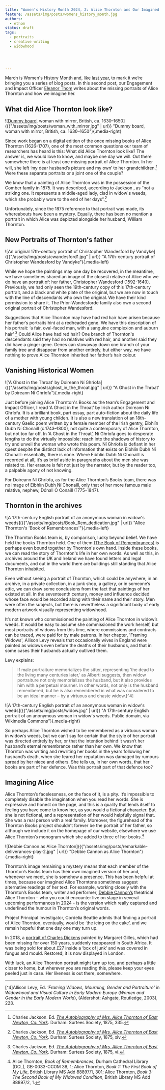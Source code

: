 ```yaml
---
title: "Women's History Month 2024, 2: Alice Thornton and Our Imagined Alice Thorntons"
feature: /assets/img/posts/womens_history_month.jpg
authors:
  - ethom
status: draft
tags:
  - portraits
  - creative writing
  - widowhood
  

  

---
```


March is Women's History Month and, like [last year](https://thornton.kdl.kcl.ac.uk/posts/blog/2023-03-08-whm-alice-thornton-pain-peril/), to mark it we’re bringing you a series of blog posts. In this second post, our Engagement and Impact Officer [Eleanor Thom](https://eleanorthom.com/) writes about the missing portraits of Alice Thornton and how we imagine her.

## What did Alice Thornton look like?

![[Dummy board](https://www.nationaltrust.org.uk/discover/history/art-collections/exploring-the-history-of-dummy-boards), woman with mirror, British, ca. 1630–1650]({{"/assets/img/posts/woman_with_mirror.jpg" | url}} "Dummy board, woman with mirror, British, ca. 1630–1650"){.media-right}

Since work began on a digital edition of the once missing books of Alice Thornton (1626-1707), one of the most common questions our team of researchers has heard is this: What did Alice Thornton look like? The answer is, we would love to know, and maybe one day we will. Out there somewhere there is at least one missing portrait of Alice Thornton. In her will, she left ‘my dear husband’s picture and my own’ to her grandchildren.[^1] Were these separate portraits or a joint one of the couple? 

We know that a painting of Alice Thornton was in the possession of the Comber family in 1875. It was described, according to Jackson , as “not a striking one. It represents a middle-aged lady, clad in widow's weeds, which she probably wore to the end of her days”.[^2]

Unfortunately, since the 1875 reference to that portrait was made, its whereabouts have been a mystery. Equally, there has been no mention a portrait in which Alice was depicted alongside her husband, William Thornton. 


## New Portraits of Thornton's father

![An original 17th-century portrait of Christopher Wandesford by Vandyke]({{"/assets/img/posts/cwandesford1.jpg" | url}} "A 17th-century portrait of Christopher Wandesford by Vandyke"){.media-left}

While we hope the paintings may one day be recovered, in the meantime, we have sometimes shared an image of the closest relative of Alice who we do have an portrait of: her father, Christopher Wandesford (1592-1640). Previously, we had only seen the 19th-century copy of this 17th-century portrait, and a black and white plate of the original, but we are now in touch with the line of descendants who own the original. We have their kind permission to share it. The Prior-Wandesforde family also own a second original portrait of Christopher Wandesford.

Suggestions that Alice Thornton may have had red hair have arisen because her father’s portraits hint at a redheaded gene. We have this description of his portrait: ‘a fair, oval-faced man, with a sanguine complexion and auburn hair’ [^3] Could Alice have had red hair? One branch of Thornton's descendants said they had no relatives with red hair, and another said they did have a ginger gene. Genes can stowaway down one branch of your family tree and disappear from another entirely, but either way, we have nothing to prove Alice Thornton inherited her father’s hair colour.



## Vanishing Historical Women

!['A Ghost in the Throat' by Doireann Ní Ghríofa]({{"/assets/img/posts/ghost_in_the_throat.jpg" | url}} "A Ghost in the Throat' by Doireann Ní Ghríofa"){.media-right}

Just before joining Alice Thornton's Books as the team’s Engagement and Impact Officer, I read ‘A Ghost in the Throat’ by Irish author Doireann Ní Ghríofa. It is a brilliant book, part essay, part auto-fiction about the daily life of a mother with young childen. It is also a new translation of an 18th-century Gaelic poem written by a female member of the Irish gentry, Eibhlín Dubh Ní Chonaill (c.1743–1800), not quite a contemporary of Alice Thornton, but not too far off. In ‘A Ghost in the Throat’, Ní Ghríofa goes to desperate lengths to do the virtually impossible: reach into the shadows of history to try and unveil the woman who wrote this poem. Ní Ghríofa is defiant in her quest despite the distinct lack of information that exists on Eibhlín Dubh Ní Chonaill: essentially, there is none. Where Eibhlín Dubh Ní Chonaill is recorded at all, it’s as brief aside in paragraphs about the men she was related to. Her erasure is felt not just by the narrator, but by the reader too, a palpable agony of not knowing. 

For Doireann Ní Ghríofa, as for the Alice Thornton’s Books team, there was no image of Eibhlín Dubh Ní Chonaill, only that of her more famous male relative, nephew, Dónall Ó Conaill (1775–1847). 



## Thornton in the archives

![A 17th-century English portrait of an anonymous woman in widow's weeds]({{"/assets/img/posts/Book_Rem_dedication.jpg" | url}} "Alice Thornton's 'Book of Remembrances'"){.media-left}

The Thornton Books team is, by comparison, lucky beyond belief. We have held the books Thornton held. One of them [(The Book of Remembrances)](https://thornton.kdl.kcl.ac.uk/books/book_of_remembrances/) is perhaps even bound together by Thornton's own hand. Inside these books, we can read the story of Thornton's life in her own words. As well as this, in archives around the UK and Ireland we have found letters and legal documents, and out in the world there are buildings still standing that Alice Thornton inhabited. 

Even without seeing a portrait of Thornton, which could be anywhere, in an archive, in a private collection, in a junk shop, a gallery, or in someone’s attic, we can draw some conclusions from the fact that paintings of her existed at all. In the seventeenth century, money and influence decided whose face would be recorded along with their name and their story. Men were often the subjects, but there is nevertheless a significant body of early modern artwork visually representing widowhood.

It’s not known who commissioned the painting of Alice Thornton in widow’s weeds. It would be easy to assume she commissioned the work herself, but most portraits of widows from this time, where commissions and contracts can be traced, were paid for by male patrons. In her chapter, 'Framing Widows', Allison Levy reveals that occasionally wives in England were painted as widows even before the deaths of their husbands, and that in some cases their husbands actually outlived them. 

Levy explains:
>If male portraiture memorializes the sitter, representing ‘the dead to the living many centuries later,’ as Alberti suggests, then widow portraiture not only memorializes the husband, but it also provides him with a perpetual mourner. In other words, not only is the husband remembered, but he is also remembered in what was considered to be an ideal manner – by a virtuous and chaste widow.[^4] 

![A 17th-century English portrait of an anonymous woman in widow's weeds]({{"/assets/img/posts/widow.jpg" | url}} "A 17th-century English portrait of an anonymous woman in widow's weeds. Public domain, via Wikimedia Commons"){.media-right}

So perhaps Alice Thornton wished to be remembered as a virtuous woman in widow’s weeds, but we can’t say for certain that the style of her portrait was directed entirely by her, or that the intention behind it wasn’t her husband’s eternal remembrance rather than her own. We know that Thornton was writing and rewriting her books in the years following her husband’s death, when she feared her reputation was damaged by rumours spread by her niece and others. She tells us, in her own words, that her books are part of her defence. Was this portrait part of that defence too?


## Imagining Alice

Alice Thornton’s facelessness, on the face of it, is a pity. It’s impossible to completely disable the imagination when you read her words. She is expressive and honest on the page, and this is a quality that lends itself to feeling you have come to know her, as you would a fictional character. But she is not fictional, and a representation of her would helpfully signal that. She was a real person with a real family. Moreover, the figurehead of the Thornton Books project shouldn’t forever be the portrait of her father, so although we include it on the homepage of our website, elsewhere we use Alice Thornton’s monogram which she added to three of her books.[^5]

![Debbie Cannon as Alice Thornton]({{"/assets/img/posts/remarkable-deliverances-play-2.jpg" | url}} "Debbie Cannon as Alice Thornton"){.media-right}

Thornton’s image remaining a mystery means that each member of the Thornton’s Books team has their own imagined version of her and, whenever we meet, she is somehow a presence. This has been helpful at times, because our imagined Alice Thorntons sometimes suggest alternative readings of her text. For example, working closely with the Thornton’s Books team, writer and performer, [Debbie Cannon’s]((https://debbiecannon.org)) theatrical Alice Thornton – who you could encounter live on stage in several upcoming performances in 2024 - is the version which really captured and underlined the humour in Thornton’s original words.

Project Principal Investigator, Cordelia Beattie admits that finding a portrait of Alice Thornton, eventually, would be ‘the icing on the cake’, and we remain hopeful that one day one may turn up. 

In 2018, a [portrait of Charles Dickens](https://www.bbc.com/culture/article/20191220-the-lost-portrait-of-charles-dickens) painted by Margaret Gilles, which had been missing for over 150 years, suddenly reappeared in South Africa. It was being sold for about £27 inside a ‘box of junk’ and was covered in fungus and mould. Restored, it is now displayed in London. 

With luck, an Alice Thornton portrait might turn up too, and perhaps a little closer to home, but wherever you are reading this, please keep your eyes peeled just in case. Her likeness is out there, somewhere. 


---

[^1]: Charles Jackson. Ed. [*The Autobiography of Mrs. Alice Thornton of East Newton, Co. York*](https://archive.org/details/autobiographyofm00thorrich). Durham: Surtees Society, 1875, 335.

[^2]: Charles Jackson, Ed. [*The Autobiography of Mrs. Alice Thornton of East Newton, Co. York*](https://archive.org/details/autobiographyofm00thorrich). Durham: Surtees Society, 1875, xiv.

[^3]: Charles Jackson, Ed. [*The Autobiography of Mrs. Alice Thornton of East Newton, Co. York*](https://archive.org/details/autobiographyofm00thorrich). Durham: Surtees Society, 1875, vi.

[^4]Allison Levy, Ed. *'Framing Widows, Mourning, Gender and Portraiture'* in *Widowhood and Visual Culture in Early Modern Europe* (*Women and Gender in the Early Modern World*), (Aldershot: Ashgate, Routledge, 2003), 223.

[^5]: Alice Thornton, _Book of Remembrances_, Durham Cathedral Library (DCL), GB-0033-CCOM 38, 1; Alice Thornton, _Book 1: The First Book of My Life_, British Library MS Add 88897/1, 301; Alice Thornton, _Book 3: The Second Book of My Widowed Condition_, British Library MS Add 88897/2, 1.

